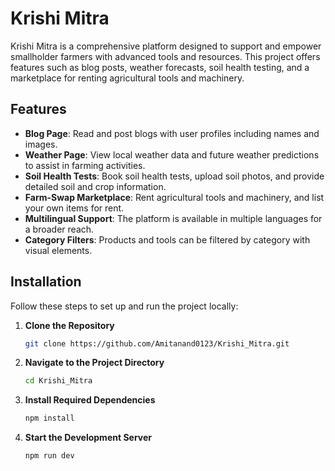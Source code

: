 # Krishi Mitra

Krishi Mitra is a comprehensive platform designed to support and empower smallholder farmers with advanced tools and resources. This project offers features such as blog posts, weather forecasts, soil health testing, and a marketplace for renting agricultural tools and machinery.

## Features

- **Blog Page**: Read and post blogs with user profiles including names and images.
- **Weather Page**: View local weather data and future weather predictions to assist in farming activities.
- **Soil Health Tests**: Book soil health tests, upload soil photos, and provide detailed soil and crop information.
- **Farm-Swap Marketplace**: Rent agricultural tools and machinery, and list your own items for rent.
- **Multilingual Support**: The platform is available in multiple languages for a broader reach.
- **Category Filters**: Products and tools can be filtered by category with visual elements.

## Installation

Follow these steps to set up and run the project locally:

1. **Clone the Repository**

   ```bash
   git clone https://github.com/Amitanand0123/Krishi_Mitra.git

2. **Navigate to the Project Directory**

   ```bash
   cd Krishi_Mitra

3. **Install Required Dependencies**

   ```bash
   npm install

4. **Start the Development Server**

   ```bash
   npm run dev
